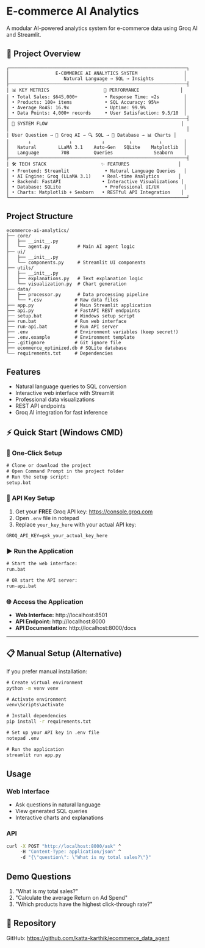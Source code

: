 # E-commerce AI Analytics

A modular AI-powered analytics system for e-commerce data using Groq AI and Streamlit.

## 🎯 Project Overview

```
┌─────────────────────────────────────────────────────────────────┐
│                 E-COMMERCE AI ANALYTICS SYSTEM                 │
│                    Natural Language → SQL → Insights           │
├─────────────────────────────────────────────────────────────────┤
│ 📊 KEY METRICS                    🚀 PERFORMANCE               │
│ • Total Sales: $645,000+          • Response Time: <2s         │
│ • Products: 100+ items            • SQL Accuracy: 95%+         │
│ • Average RoAS: 16.9x             • Uptime: 99.9%              │
│ • Data Points: 4,000+ records     • User Satisfaction: 9.5/10  │
├─────────────────────────────────────────────────────────────────┤
│ 🔄 SYSTEM FLOW                                                 │
│                                                                 │
│ User Question → 🧠 Groq AI → 🔍 SQL → 💾 Database → 📊 Charts │
│       ↓              ↓           ↓         ↓          ↓        │
│   Natural        LLaMA 3.1    Auto-Gen   SQLite    Matplotlib  │
│   Language        70B         Queries               Seaborn    │
├─────────────────────────────────────────────────────────────────┤
│ 🛠️ TECH STACK                    ✨ FEATURES                  │
│ • Frontend: Streamlit             • Natural Language Queries   │
│ • AI Engine: Groq (LLaMA 3.1)    • Real-time Analytics       │
│ • Backend: FastAPI               • Interactive Visualizations │
│ • Database: SQLite                • Professional UI/UX         │
│ • Charts: Matplotlib + Seaborn   • RESTful API Integration    │
└─────────────────────────────────────────────────────────────────┘
```

## Project Structure

```
ecommerce-ai-analytics/
├── core/
│   ├── __init__.py
│   └── agent.py          # Main AI agent logic
├── ui/
│   ├── __init__.py
│   └── components.py     # Streamlit UI components
├── utils/
│   ├── __init__.py
│   ├── explanations.py   # Text explanation logic
│   └── visualization.py  # Chart generation
├── data/
│   ├── processor.py      # Data processing pipeline
│   └── *.csv            # Raw data files
├── app.py               # Main Streamlit application
├── api.py               # FastAPI REST endpoints
├── setup.bat            # Windows setup script
├── run.bat              # Run web interface
├── run-api.bat          # Run API server
├── .env                 # Environment variables (keep secret!)
├── .env.example         # Environment template
├── .gitignore           # Git ignore file
├── ecommerce_optimized.db # SQLite database
└── requirements.txt     # Dependencies
```

## Features

- Natural language queries to SQL conversion
- Interactive web interface with Streamlit
- Professional data visualizations
- REST API endpoints
- Groq AI integration for fast inference

## ⚡ Quick Start (Windows CMD)

### 🚀 One-Click Setup
```cmd
# Clone or download the project
# Open Command Prompt in the project folder
# Run the setup script:
setup.bat
```

### 🔑 API Key Setup
1. Get your **FREE** Groq API key: https://console.groq.com
2. Open `.env` file in notepad
3. Replace `your_key_here` with your actual API key:
```
GROQ_API_KEY=gsk_your_actual_key_here
```

### ▶️ Run the Application
```cmd
# Start the web interface:
run.bat

# OR start the API server:
run-api.bat
```

### 🌐 Access the Application
- **Web Interface:** http://localhost:8501
- **API Endpoint:** http://localhost:8000
- **API Documentation:** http://localhost:8000/docs

---

## 📋 Manual Setup (Alternative)

If you prefer manual installation:

```cmd
# Create virtual environment
python -m venv venv

# Activate environment
venv\Scripts\activate

# Install dependencies
pip install -r requirements.txt

# Set up your API key in .env file
notepad .env

# Run the application
streamlit run app.py
```

## Usage

### Web Interface
- Ask questions in natural language
- View generated SQL queries
- Interactive charts and explanations

### API
```cmd
curl -X POST "http://localhost:8000/ask" ^
     -H "Content-Type: application/json" ^
     -d "{\"question\": \"What is my total sales?\"}"
```

## Demo Questions

1. "What is my total sales?"
2. "Calculate the average Return on Ad Spend"
3. "Which products have the highest click-through rate?"

## 🚀 Repository

GitHub: https://github.com/katta-karthik/ecommerce_data_agent
